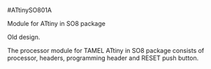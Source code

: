 <!--- PrjInfo ---> <!--- Please remove this line after manually editing --->
<!--- 00a56be08b96043df9e37d6aff7b6990 --->
<!--- Created:20170111-16:38: ---> 
<!--- Author:Mlab: ---> 
<!--- AuthorEmail:mlab@mlab.cz: ---> 
<!--- Tags:imported: ---> 
<!--- Ust:None: ---> 
<!--- Name:ATtinySO801A: --->
#ATtinySO801A 
<!--- LongName --->
Module for ATtiny in SO8 package
<!--- ELongName ---> 

<!--- Lead --->
Old design.

  The processor module for TAMEL ATtiny in SO8 package consists of 
  processor, headers, programming header and RESET push button.
<!--- ELead ---> 


​
​
<!--- Description --->
<!--- EDescription --->
<!--- Content --->
<!--- EContent --->
            